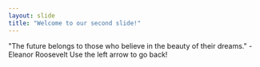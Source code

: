 ```yaml
---
layout: slide
title: "Welcome to our second slide!"
---
```

"The future belongs to those who believe in the beauty of their dreams." -Eleanor Roosevelt
Use the left arrow to go back!
